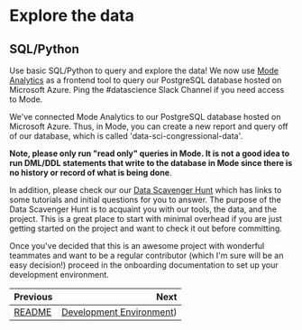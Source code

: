 # Explore the data
## SQL/Python
Use basic SQL/Python to query and explore the data! We now use [Mode Analytics](https://modeanalytics.com/home/code_for_san_francisco/search) as a frontend tool to query our PostgreSQL database hosted on Microsoft Azure. Ping the #datascience Slack Channel if you need access to Mode.

We've connected Mode Analytics to our PostgreSQL database hosted on Microsoft Azure. Thus, in Mode, you can create a new report and query off of our database, which is called 'data-sci-congressional-data'.

**Note, please only run "read only" queries in Mode. It is not a good idea to run DML/DDL statements that write to the database in Mode since there is no history or record of what is being done**.

In addition, please check our our [Data Scavenger Hunt](../data_scavenger_hunt) which has links to some tutorials and initial questions for you to answer. The purpose of the Data Scavenger Hunt is to acquaint you with our tools, the data, and the project. This is a great place to start with minimal overhead if you are just getting started on the project and want to check it out before committing.

Once you've decided that this is an awesome project with wonderful teammates and want to be a regular contributor (which I'm sure will be an easy decision!) proceed in the onboarding documentation to set up your development environment.

| Previous | Next |
|:---------|-----:|
| [README](./README.md) | [Development Environment](./02_development_environment.md)) |
